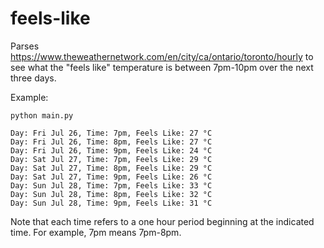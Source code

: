 # feels-like

Parses https://www.theweathernetwork.com/en/city/ca/ontario/toronto/hourly to see what the "feels like" temperature is between 7pm-10pm over the next three days.

Example:

```
python main.py
```

```
Day: Fri Jul 26, Time: 7pm, Feels Like: 27 °C
Day: Fri Jul 26, Time: 8pm, Feels Like: 27 °C
Day: Fri Jul 26, Time: 9pm, Feels Like: 24 °C
Day: Sat Jul 27, Time: 7pm, Feels Like: 29 °C
Day: Sat Jul 27, Time: 8pm, Feels Like: 29 °C
Day: Sat Jul 27, Time: 9pm, Feels Like: 26 °C
Day: Sun Jul 28, Time: 7pm, Feels Like: 33 °C
Day: Sun Jul 28, Time: 8pm, Feels Like: 32 °C
Day: Sun Jul 28, Time: 9pm, Feels Like: 31 °C
```

Note that each time refers to a one hour period beginning at the indicated time. For example, 7pm means 7pm-8pm.

